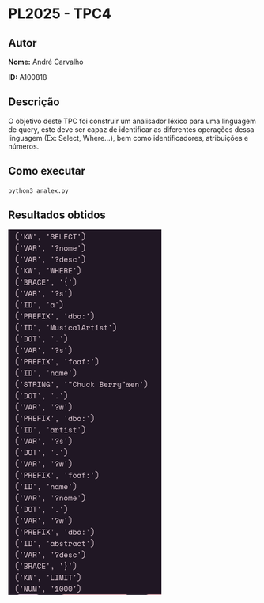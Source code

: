 # PL2025 - TPC4

## Autor

**Nome:** André Carvalho

**ID:** A100818

## Descrição

O objetivo deste TPC foi construir um analisador léxico para uma linguagem de query, este deve ser capaz de identificar as diferentes operações dessa linguagem (Ex: Select, Where...), bem como identificadores, atribuições e números.

## Como executar
`python3 analex.py`

## Resultados obtidos
![Texto alternativo](results.png)